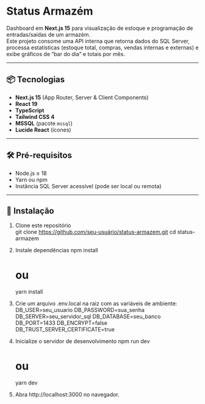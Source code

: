 # Status Armazém

Dashboard em **Next.js 15** para visualização de estoque e programação de entradas/saídas de um armazém.  
Este projeto consome uma API interna que retorna dados do SQL Server, processa estatísticas (estoque total, compras, vendas internas e externas) e exibe gráficos de “bar do dia” e totais por mês.

---

## 📦 Tecnologias

- **Next.js 15** (App Router, Server & Client Components)  
- **React 19**  
- **TypeScript**  
- **Tailwind CSS 4**  
- **MSSQL** (pacote `mssql`)  
- **Lucide React** (ícones)  

---

## 🛠️ Pré-requisitos

- Node.js ≥ 18  
- Yarn ou npm  
- Instância SQL Server acessível (pode ser local ou remota)  

---

## 🚀 Instalação

1. Clone este repositório  
	git clone https://github.com/seu-usuário/status-armazem.git
	cd status-armazem

2. Instale dependências
	npm install
	# ou
	yarn install

3. Crie um arquivo .env.local na raiz com as variáveis de ambiente:
	DB_USER=seu_usuario
	DB_PASSWORD=sua_senha
	DB_SERVER=seu_servidor_sql
	DB_DATABASE=seu_banco
	DB_PORT=1433
	DB_ENCRYPT=false
	DB_TRUST_SERVER_CERTIFICATE=true

4. Inicialize o servidor de desenvolvimento
	npm run dev
	# ou
	yarn dev

5. Abra http://localhost:3000 no navegador.